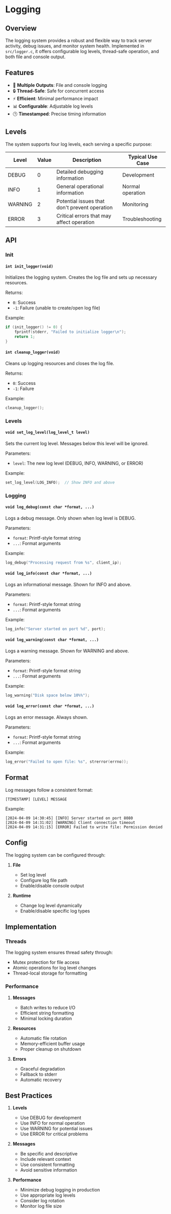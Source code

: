 # Logging

## Overview

The logging system provides a robust and flexible way to track server activity, debug issues, and monitor system health. Implemented in `src/logger.c`, it offers configurable log levels, thread-safe operation, and both file and console output.

## Features

- 📝 **Multiple Outputs**: File and console logging
- 🔒 **Thread-Safe**: Safe for concurrent access
- ⚡ **Efficient**: Minimal performance impact
- 📊 **Configurable**: Adjustable log levels
- 🕒 **Timestamped**: Precise timing information

## Levels

The system supports four log levels, each serving a specific purpose:

| Level   | Value | Description                                      | Typical Use Case |
|---------|-------|--------------------------------------------------|------------------|
| DEBUG   | 0     | Detailed debugging information                   | Development      |
| INFO    | 1     | General operational information                  | Normal operation |
| WARNING | 2     | Potential issues that don't prevent operation    | Monitoring       |
| ERROR   | 3     | Critical errors that may affect operation        | Troubleshooting  |

## API

### Init

#### `int init_logger(void)`

Initializes the logging system. Creates the log file and sets up necessary resources.

Returns:
- `0`: Success
- `-1`: Failure (unable to create/open log file)

Example:
```c
if (init_logger() != 0) {
    fprintf(stderr, "Failed to initialize logger\n");
    return 1;
}
```

#### `int cleanup_logger(void)`

Cleans up logging resources and closes the log file.

Returns:
- `0`: Success
- `-1`: Failure

Example:
```c
cleanup_logger();
```

### Levels

#### `void set_log_level(log_level_t level)`

Sets the current log level. Messages below this level will be ignored.

Parameters:
- `level`: The new log level (DEBUG, INFO, WARNING, or ERROR)

Example:
```c
set_log_level(LOG_INFO);  // Show INFO and above
```

### Logging

#### `void log_debug(const char *format, ...)`

Logs a debug message. Only shown when log level is DEBUG.

Parameters:
- `format`: Printf-style format string
- `...`: Format arguments

Example:
```c
log_debug("Processing request from %s", client_ip);
```

#### `void log_info(const char *format, ...)`

Logs an informational message. Shown for INFO and above.

Parameters:
- `format`: Printf-style format string
- `...`: Format arguments

Example:
```c
log_info("Server started on port %d", port);
```

#### `void log_warning(const char *format, ...)`

Logs a warning message. Shown for WARNING and above.

Parameters:
- `format`: Printf-style format string
- `...`: Format arguments

Example:
```c
log_warning("Disk space below 10%%");
```

#### `void log_error(const char *format, ...)`

Logs an error message. Always shown.

Parameters:
- `format`: Printf-style format string
- `...`: Format arguments

Example:
```c
log_error("Failed to open file: %s", strerror(errno));
```

## Format

Log messages follow a consistent format:

```
[TIMESTAMP] [LEVEL] MESSAGE
```

Example:
```
[2024-04-09 14:30:45] [INFO] Server started on port 8080
[2024-04-09 14:31:02] [WARNING] Client connection timeout
[2024-04-09 14:31:15] [ERROR] Failed to write file: Permission denied
```

## Config

The logging system can be configured through:

1. **File**
   - Set log level
   - Configure log file path
   - Enable/disable console output

2. **Runtime**
   - Change log level dynamically
   - Enable/disable specific log types

## Implementation

### Threads

The logging system ensures thread safety through:
- Mutex protection for file access
- Atomic operations for log level changes
- Thread-local storage for formatting

### Performance

1. **Messages**
   - Batch writes to reduce I/O
   - Efficient string formatting
   - Minimal locking duration

2. **Resources**
   - Automatic file rotation
   - Memory-efficient buffer usage
   - Proper cleanup on shutdown

3. **Errors**
   - Graceful degradation
   - Fallback to stderr
   - Automatic recovery

## Best Practices

1. **Levels**
   - Use DEBUG for development
   - Use INFO for normal operation
   - Use WARNING for potential issues
   - Use ERROR for critical problems

2. **Messages**
   - Be specific and descriptive
   - Include relevant context
   - Use consistent formatting
   - Avoid sensitive information

3. **Performance**
   - Minimize debug logging in production
   - Use appropriate log levels
   - Consider log rotation
   - Monitor log file size 